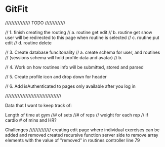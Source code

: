 # GitFit

//////////////// TODO /////////////


// 1. finish creating the routing
//   a. routine get edit
//   b. routine get show     user will be redirected to this page when routine is selected
//   c. routine put edit
//   d. routine delete

// 3. Create database funcitonality
//        a. create schema for user, and routines
//             (sessions schema will hold profile data and avatar)
//        b. 

// 4. Work on how routines info will be submitted, stored and parsed

// 5. Create profile icon and drop down for header

// 6. Add isAuthenticated to pages only available after you log in

////////////////////////////////////

Data that I want to keep track of: 

Length of time at gym
//# of sets
//# of reps
// weight for each rep
// if cardio # of mins and HR?


Challenges
//////////////
creating edit page where individual exercises can be added and removed
created recursive function server side to remove array elements with the value of "removed" in routines controller line 79

